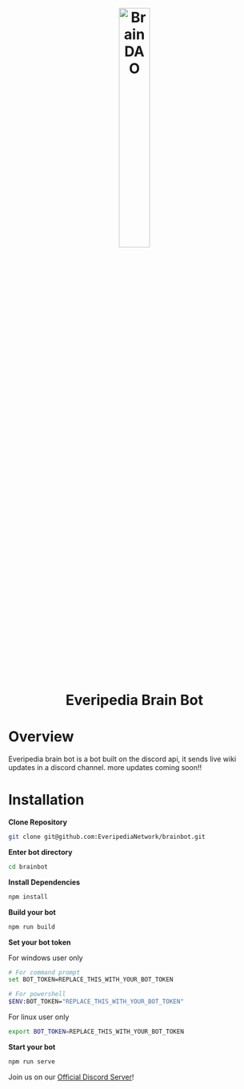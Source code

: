 <h1 align="center">
  <br>
  <a href="https://github.com/Cog-Creators/Red-DiscordBot/tree/V3/develop"><img src="https://ipfs.everipedia.org/ipfs/QmeYq5z5431h5Vdh6xgHns1Lu9V73PSsitNfnwyJUEAJ8G" alt="BrainDAO" width="35%" height="35%"></a>
  <br>
  Everipedia Brain Bot
  <br>
</h1>

# Overview

Everipedia brain bot is a bot built on the discord api, it sends live wiki updates in a discord channel. more updates coming soon!!


# Installation

**Clone Repository**

```bash
git clone git@github.com:EveripediaNetwork/brainbot.git
```

**Enter bot directory**

```bash
cd brainbot
```

**Install Dependencies**

```bash
npm install
```

**Build your bot**

```bash
npm run build
```

**Set your bot token**

For windows user only

```bash
# For command prompt
set BOT_TOKEN=REPLACE_THIS_WITH_YOUR_BOT_TOKEN

# For powershell
$ENV:BOT_TOKEN="REPLACE_THIS_WITH_YOUR_BOT_TOKEN"
```

For linux user only

```bash
export BOT_TOKEN=REPLACE_THIS_WITH_YOUR_BOT_TOKEN
```

**Start your bot**

```bash
npm run serve
```

Join us on our [Official Discord Server](https://discord.gg/MmysbVj9)!

